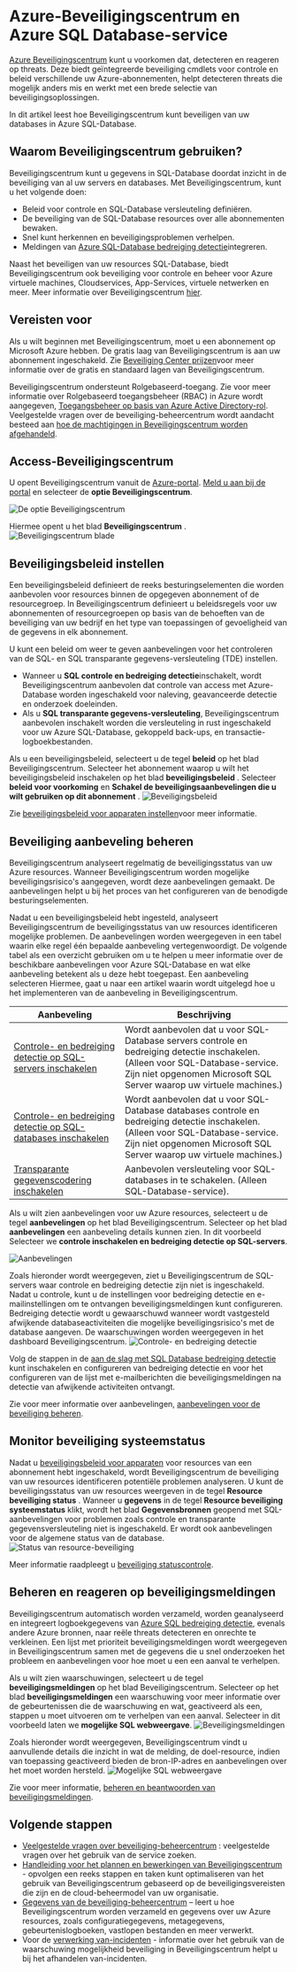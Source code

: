 <properties
   pageTitle="Azure-Beveiligingscentrum en Azure SQL Database-service | Microsoft Azure"
   description="In dit artikel leest hoe Beveiligingscentrum kunt beveiligen van uw databases in Azure SQL-Database."
   services="sql-database"
   documentationCenter="na"
   authors="TerryLanfear"
   manager="MBaldwin"
   editor=""/>

<tags
   ms.service="security-center"
   ms.devlang="na"
   ms.topic="article"
   ms.tgt_pltfrm="na"
   ms.workload="na"
   ms.date="10/18/2016"
   ms.author="terrylan"/>

# <a name="azure-security-center-and-azure-sql-database-service"></a>Azure-Beveiligingscentrum en Azure SQL Database-service

[Azure Beveiligingscentrum](https://azure.microsoft.com/documentation/services/security-center/) kunt u voorkomen dat, detecteren en reageren op threats. Deze biedt geïntegreerde beveiliging cmdlets voor controle en beleid verschillende uw Azure-abonnementen, helpt detecteren threats die mogelijk anders mis en werkt met een brede selectie van beveiligingsoplossingen.

In dit artikel leest hoe Beveiligingscentrum kunt beveiligen van uw databases in Azure SQL-Database.

## <a name="why-use-security-center"></a>Waarom Beveiligingscentrum gebruiken?

Beveiligingscentrum kunt u gegevens in SQL-Database doordat inzicht in de beveiliging van al uw servers en databases. Met Beveiligingscentrum, kunt u het volgende doen:

- Beleid voor controle en SQL-Database versleuteling definiëren.
- De beveiliging van de SQL-Database resources over alle abonnementen bewaken.
- Snel kunt herkennen en beveiligingsproblemen verhelpen.
- Meldingen van [Azure SQL-Database bedreiging detectie](../sql-database/sql-database-threat-detection-get-started.md)integreren.

Naast het beveiligen van uw resources SQL-Database, biedt Beveiligingscentrum ook beveiliging voor controle en beheer voor Azure virtuele machines, Cloudservices, App-Services, virtuele netwerken en meer. Meer informatie over Beveiligingscentrum [hier](security-center-intro.md).

## <a name="prerequisites"></a>Vereisten voor

Als u wilt beginnen met Beveiligingscentrum, moet u een abonnement op Microsoft Azure hebben. De gratis laag van Beveiligingscentrum is aan uw abonnement ingeschakeld. Zie [Beveiliging Center prijzen](https://azure.microsoft.com/pricing/details/security-center/)voor meer informatie over de gratis en standaard lagen van Beveiligingscentrum.

Beveiligingscentrum ondersteunt Rolgebaseerd-toegang. Zie voor meer informatie over Rolgebaseerd toegangsbeheer (RBAC) in Azure wordt aangegeven, [Toegangsbeheer op basis van Azure Active Directory-rol](../active-directory/role-based-access-control-configure.md). Veelgestelde vragen over de beveiliging-beheercentrum wordt aandacht besteed aan [hoe de machtigingen in Beveiligingscentrum worden afgehandeld](security-center-faq.md#how-are-permissions-handled-in-azure-security-center).

## <a name="access-security-center"></a>Access-Beveiligingscentrum

U opent Beveiligingscentrum vanuit de [Azure-portal](https://azure.microsoft.com/features/azure-portal/). [Meld u aan bij de portal](https://portal.azure.com/) en selecteer de **optie Beveiligingscentrum**.

![De optie Beveiligingscentrum][1]

Hiermee opent u het blad **Beveiligingscentrum** .
![Beveiligingscentrum blade][2]

## <a name="set-security-policy"></a>Beveiligingsbeleid instellen

Een beveiligingsbeleid definieert de reeks besturingselementen die worden aanbevolen voor resources binnen de opgegeven abonnement of de resourcegroep. In Beveiligingscentrum definieert u beleidsregels voor uw abonnementen of resourcegroepen op basis van de behoeften van de beveiliging van uw bedrijf en het type van toepassingen of gevoeligheid van de gegevens in elk abonnement.

U kunt een beleid om weer te geven aanbevelingen voor het controleren van de SQL- en SQL transparante gegevens-versleuteling (TDE) instellen.

- Wanneer u **SQL controle en bedreiging detectie**inschakelt, wordt Beveiligingscentrum aanbevolen dat controle van access met Azure-Database worden ingeschakeld voor naleving, geavanceerde detectie en onderzoek doeleinden.
- Als u **SQL transparante gegevens-versleuteling**, Beveiligingscentrum aanbevolen inschakelt worden die versleuteling in rust ingeschakeld voor uw Azure SQL-Database, gekoppeld back-ups, en transactie-logboekbestanden.

Als u een beveiligingsbeleid, selecteert u de tegel **beleid** op het blad Beveiligingscentrum. Selecteer het abonnement waarop u wilt het beveiligingsbeleid inschakelen op het blad **beveiligingsbeleid** . Selecteer **beleid voor voorkoming** en **Schakel de beveiligingsaanbevelingen die u wilt gebruiken op dit abonnement** .
![Beveiligingsbeleid][3]

Zie [beveiligingsbeleid voor apparaten instellen](security-center-policies.md)voor meer informatie.

## <a name="manage-security-recommendation"></a>Beveiliging aanbeveling beheren

Beveiligingscentrum analyseert regelmatig de beveiligingsstatus van uw Azure resources. Wanneer Beveiligingscentrum worden mogelijke beveiligingsrisico's aangegeven, wordt deze aanbevelingen gemaakt. De aanbevelingen helpt u bij het proces van het configureren van de benodigde besturingselementen.

Nadat u een beveiligingsbeleid hebt ingesteld, analyseert Beveiligingscentrum de beveiligingsstatus van uw resources identificeren mogelijke problemen. De aanbevelingen worden weergegeven in een tabel waarin elke regel één bepaalde aanbeveling vertegenwoordigt. De volgende tabel als een overzicht gebruiken om u te helpen u meer informatie over de beschikbare aanbevelingen voor Azure SQL-Database en wat elke aanbeveling betekent als u deze hebt toegepast. Een aanbeveling selecteren Hiermee, gaat u naar een artikel waarin wordt uitgelegd hoe u het implementeren van de aanbeveling in Beveiligingscentrum.

| Aanbeveling | Beschrijving |
| ----- | ----- |
| [Controle- en bedreiging detectie op SQL-servers inschakelen](security-center-enable-auditing-on-sql-servers.md) | Wordt aanbevolen dat u voor SQL-Database servers controle en bedreiging detectie inschakelen. (Alleen voor SQL-Database-service. Zijn niet opgenomen Microsoft SQL Server waarop uw virtuele machines.) |
| [Controle- en bedreiging detectie op SQL-databases inschakelen](security-center-enable-auditing-on-sql-databases.md) | Wordt aanbevolen dat u voor SQL-Database databases controle en bedreiging detectie inschakelen. (Alleen voor SQL-Database-service. Zijn niet opgenomen Microsoft SQL Server waarop uw virtuele machines.) |
| [Transparante gegevenscodering inschakelen](security-center-enable-transparent-data-encryption.md) | Aanbevolen versleuteling voor SQL-databases in te schakelen. (Alleen SQL-Database-service). |

Als u wilt zien aanbevelingen voor uw Azure resources, selecteert u de tegel **aanbevelingen** op het blad Beveiligingscentrum. Selecteer op het blad **aanbevelingen** een aanbeveling details kunnen zien. In dit voorbeeld Selecteer we **controle inschakelen en bedreiging detectie op SQL-servers**.

![Aanbevelingen][4]

Zoals hieronder wordt weergegeven, ziet u Beveiligingscentrum de SQL-servers waar controle en bedreiging detectie zijn niet is ingeschakeld. Nadat u controle, kunt u de instellingen voor bedreiging detectie en e-mailinstellingen om te ontvangen beveiligingsmeldingen kunt configureren. Bedreiging detectie wordt u gewaarschuwd wanneer wordt vastgesteld afwijkende databaseactiviteiten die mogelijke beveiligingsrisico's met de database aangeven. De waarschuwingen worden weergegeven in het dashboard Beveiligingscentrum.
![Controle- en bedreiging detectie][5]

Volg de stappen in de [aan de slag met SQL Database bedreiging detectie](../sql-database/sql-database-threat-detection-get-started.md) kunt inschakelen en configureren van bedreiging detectie en voor het configureren van de lijst met e-mailberichten die beveiligingsmeldingen na detectie van afwijkende activiteiten ontvangt.

Zie voor meer informatie over aanbevelingen, [aanbevelingen voor de beveiliging beheren](security-center-recommendations.md).

## <a name="monitor-security-health"></a>Monitor beveiliging systeemstatus

Nadat u [beveiligingsbeleid voor apparaten](security-center-policies.md) voor resources van een abonnement hebt ingeschakeld, wordt Beveiligingscentrum de beveiliging van uw resources identificeren potentiële problemen analyseren.  U kunt de beveiligingsstatus van uw resources weergeven in de tegel **Resource beveiliging status** . Wanneer u **gegevens** in de tegel **Resource beveiliging systeemstatus** klikt, wordt het blad **Gegevensbronnen** geopend met SQL-aanbevelingen voor problemen zoals controle en transparante gegevensversleuteling niet is ingeschakeld. Er wordt ook aanbevelingen voor de algemene status van de database.
![Status van resource-beveiliging][6]

Meer informatie raadpleegt u [beveiliging statuscontrole](security-center-monitoring.md).

## <a name="manage-and-respond-to-security-alerts"></a>Beheren en reageren op beveiligingsmeldingen

Beveiligingscentrum automatisch worden verzameld, worden geanalyseerd en integreert logboekgegevens van [Azure SQL bedreiging detectie](../sql-database/sql-database-threat-detection-get-started.md), evenals andere Azure bronnen, naar reële threats detecteren en onrechte te verkleinen. Een lijst met prioriteit beveiligingsmeldingen wordt weergegeven in Beveiligingscentrum samen met de gegevens die u snel onderzoeken het probleem en aanbevelingen voor hoe moet u een een aanval te verhelpen.

Als u wilt zien waarschuwingen, selecteert u de tegel **beveiligingsmeldingen** op het blad Beveiligingscentrum. Selecteer op het blad **beveiligingsmeldingen** een waarschuwing voor meer informatie over de gebeurtenissen die de waarschuwing en wat, geactiveerd als een, stappen u moet uitvoeren om te verhelpen van een aanval. Selecteer in dit voorbeeld laten we **mogelijke SQL webweergave**.
![Beveiligingsmeldingen][7]

Zoals hieronder wordt weergegeven, Beveiligingscentrum vindt u aanvullende details die inzicht in wat de melding, de doel-resource, indien van toepassing geactiveerd bieden de bron-IP-adres en aanbevelingen over het moet worden hersteld.
![Mogelijke SQL webweergave][8]

Zie voor meer informatie, [beheren en beantwoorden van beveiligingsmeldingen](security-center-managing-and-responding-alerts.md).

## <a name="next-steps"></a>Volgende stappen

- [Veelgestelde vragen over beveiliging-beheercentrum](security-center-faq.md) : veelgestelde vragen over het gebruik van de service zoeken.
- [Handleiding voor het plannen en bewerkingen van Beveiligingscentrum](security-center-planning-and-operations-guide.md) - opvolgen een reeks stappen en taken kunt optimaliseren van het gebruik van Beveiligingscentrum gebaseerd op de beveiligingsvereisten die zijn en de cloud-beheermodel van uw organisatie.
- [Gegevens van de beveiliging-beheercentrum](security-center-data-security.md) – leert u hoe Beveiligingscentrum worden verzameld en gegevens over uw Azure resources, zoals configuratiegegevens, metagegevens, gebeurtenislogboeken, vastlopen bestanden en meer verwerkt.
- Voor de [verwerking van-incidenten](security-center-incident.md) - informatie over het gebruik van de waarschuwing mogelijkheid beveiliging in Beveiligingscentrum helpt u bij het afhandelen van-incidenten.

<!--Image references-->
[1]: ./media/security-center-sql-database/security-center.png
[2]: ./media/security-center-sql-database/security-center-blade.png
[3]: ./media/security-center-sql-database/security-policy.png
[4]: ./media/security-center-sql-database/recommendation.png
[5]: ./media/security-center-sql-database/turn-on-auditing.png
[6]: ./media/security-center-sql-database/monitor-health.png
[7]: ./media/security-center-sql-database/alert.png
[8]: ./media/security-center-sql-database/sql-injection.png
